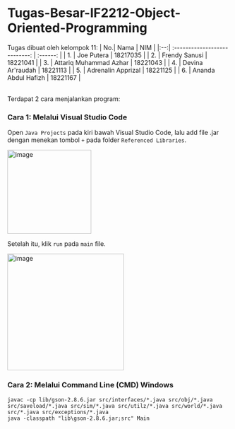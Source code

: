 # Tugas-Besar-IF2212-Object-Oriented-Programming

Tugas dibuat oleh kelompok 11:
| No.| Nama                          |  NIM     | 
|:--:| :---------------------------: | :------: |
| 1. | Joe Putera                    | 18217035 |
| 2. | Frendy Sanusi                 | 18221041 |
| 3. | Attariq Muhammad Azhar        | 18221043 |
| 4. | Devina Ar'raudah              | 18221113 |
| 5. | Adrenalin Apprizal            | 18221125 |
| 6. | Ananda Abdul Hafizh           | 18221167 |

<br>
Terdapat 2 cara menjalankan program: 

<br>

### Cara 1: Melalui Visual Studio Code
Open ```Java Projects``` pada kiri bawah Visual Studio Code, lalu add file .jar dengan menekan tombol ```+``` pada folder ```Referenced Libraries```.

<img width="190" alt="image" src="https://user-images.githubusercontent.com/92145413/232853739-e1042dd2-8c0b-43e4-bb53-9199dc54dd53.png">

Setelah itu, klik ```run``` pada ```main``` file.

<img width="264" alt="image" src="https://user-images.githubusercontent.com/92145413/233000515-92a3b7c0-2e3e-41c2-9c31-0cab35d90fcc.png">

### Cara 2: Melalui Command Line (CMD) Windows
```
javac -cp lib/gson-2.8.6.jar src/interfaces/*.java src/obj/*.java src/saveload/*.java src/sim/*.java src/utilz/*.java src/world/*.java src/*.java src/exceptions/*.java
java -classpath "lib\gson-2.8.6.jar;src" Main
```
